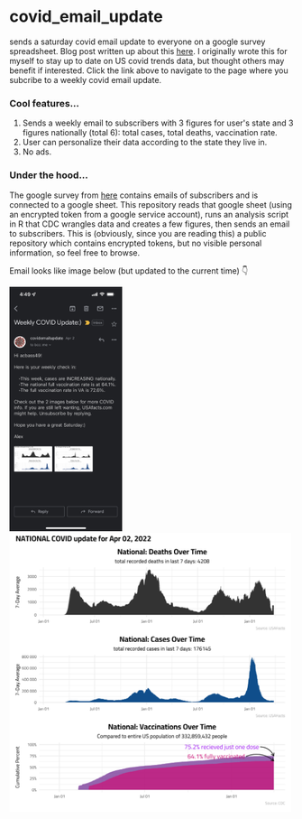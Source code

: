 # covid_email_update
sends a saturday covid email update to everyone on a google survey spreadsheet. Blog post written up about this [here](https://alexbass.me/projects/weekly-covid-update/). I originally wrote this for myself to stay up to date on US covid trends data, but thought others may benefit if interested. Click the link above to navigate to the page where you subcribe to a weekly covid email update.

### Cool features...
1. Sends a weekly email to subscribers with 3 figures for user's state and 3 figures nationally (total 6): total cases, total deaths, vaccination rate.
2. User can personalize their data according to the state they live in.
3. No ads.

### Under the hood...
The google survey from [here](https://alexbass.me/projects/weekly-covid-update/) contains emails of subscribers and is connected to a google sheet. This repository reads that google sheet (using an encrypted token from a google service account), runs an analysis script in R that CDC wrangles data and creates a few figures, then sends an email to subscribers. This is (obviously, since you are reading this) a public repository which contains encrypted tokens, but no visible personal information, so feel free to browse.

Email looks like image below (but updated to the current time) 👇

<img src="https://github.com/acbass49/covid_email_update/blob/master/IMG_17E9A72EF318-1.jpeg" width="200" />

<img src="https://github.com/acbass49/covid_email_update/blob/master/national.png" width="500" />
